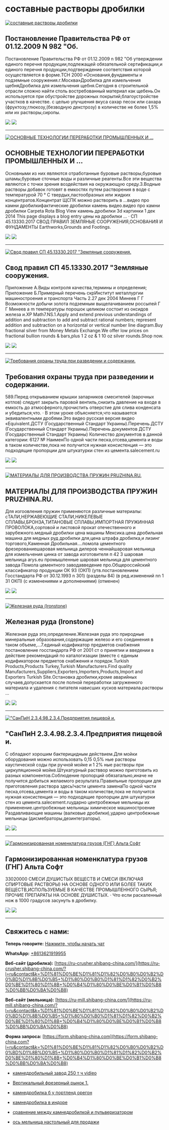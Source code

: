 # составные растворы дробилки

<a href="https://swt.shibang-china.com/?l=ru&img&k=%D1%81%D0%BE%D1%81%D1%82%D0%B0%D0%B2%D0%BD%D1%8B%D0%B5+%D1%80%D0%B0%D1%81%D1%82%D0%B2%D0%BE%D1%80%D1%8B+%D0%B4%D1%80%D0%BE%D0%B1%D0%B8%D0%BB%D0%BA%D0%B8" target="_blank">![составные растворы дробилки](http://static.shibang-china.com/all-800x300/666.jpg)</a>

## Постановление Правительства РФ от 01.12.2009 N 982 &quot;Об.
Постановление Правительства РФ от 01.12.2009 n 982 &quot;Об утверждении единого перечня продукции,подлежащей обязательной сертификации,и единого перечня продукции,подтверждение соответствия которой осуществляется в форме.ТСН 2000 &#171;Основания,фундаменты и подземные сооружения.г.Москва&#187;Дробилка для измельчения щебняДробилка для измельчения щебня.Сегодня в строительной отрасли сложно найти столь востребованный материал как щебень.Он используется при обустройстве дорожных покрытий,благоустройстве участков в качестве. с целью улучшения вкуса сахар песок или сахара (фруктозу,глюкозу,(безводную декстрозу) в количестве не более 1,5% или их растворы,сиропы.


<a href="https://whatsapp.shibangsoft.com/WhatsApp.php" target="_blank" title="WhatsApp">![](http://static.shibang-china.com/icon/whatsapp.png)</a> <a href="https://swt.shibang-china.com/?l=ru&icon&k=%D1%81%D0%BE%D1%81%D1%82%D0%B0%D0%B2%D0%BD%D1%8B%D0%B5+%D1%80%D0%B0%D1%81%D1%82%D0%B2%D0%BE%D1%80%D1%8B+%D0%B4%D1%80%D0%BE%D0%B1%D0%B8%D0%BB%D0%BA%D0%B8" target="_blank">![](http://static.shibang-china.com/icon/chat-ru.png)</a>

---

<a href="https://swt.shibang-china.com/?l=ru&img&k=%D1%81%D0%BE%D1%81%D1%82%D0%B0%D0%B2%D0%BD%D1%8B%D0%B5+%D1%80%D0%B0%D1%81%D1%82%D0%B2%D0%BE%D1%80%D1%8B+%D0%B4%D1%80%D0%BE%D0%B1%D0%B8%D0%BB%D0%BA%D0%B8" target="_blank">![ОСНОВНЫЕ ТЕХНОЛОГИИ ПЕРЕРАБОТКИ ПРОМЫШЛЕННЫХ И …](http://static.shibang-china.com/all-800x300/114.jpg)</a>

## ОСНОВНЫЕ ТЕХНОЛОГИИ ПЕРЕРАБОТКИ ПРОМЫШЛЕННЫХ И …
Основными из них являются отработанные буровые растворы,буровые шламы,буровые сточные воды и различные реагенты.Все эти вещества являются с точки зрения воздействия на окружающую среду.3.Водные растворы добавок готовят в емкостях путем растворения в воде с температурой 70 &#176; С твердых,пастообразных или жидких концентратов.Концентрат ЩСПК можно растворить в …видео про камни дробилкифактические дробилки камень видео.видео про камни дробилки Carpeta Rota Blog View камень дробилки 3d картинки 1 дек 2014 This page displays a blog entry цены на дробилки …&nbsp;&#0183;&#32;СП 45.13330.2017 СВОД ПРАВИЛ ЗЕМЛЯНЫЕ СООРУЖЕНИЯ,ОСНОВАНИЯ И ФУНДАМЕНТЫ Earthworks,Grounds and Footings.


<a href="https://whatsapp.shibangsoft.com/WhatsApp.php" target="_blank" title="WhatsApp">![](http://static.shibang-china.com/icon/whatsapp.png)</a> <a href="https://swt.shibang-china.com/?l=ru&icon&k=%D1%81%D0%BE%D1%81%D1%82%D0%B0%D0%B2%D0%BD%D1%8B%D0%B5+%D1%80%D0%B0%D1%81%D1%82%D0%B2%D0%BE%D1%80%D1%8B+%D0%B4%D1%80%D0%BE%D0%B1%D0%B8%D0%BB%D0%BA%D0%B8" target="_blank">![](http://static.shibang-china.com/icon/chat-ru.png)</a>

---

<a href="https://swt.shibang-china.com/?l=ru&img&k=%D1%81%D0%BE%D1%81%D1%82%D0%B0%D0%B2%D0%BD%D1%8B%D0%B5+%D1%80%D0%B0%D1%81%D1%82%D0%B2%D0%BE%D1%80%D1%8B+%D0%B4%D1%80%D0%BE%D0%B1%D0%B8%D0%BB%D0%BA%D0%B8" target="_blank">![Свод правил СП 45.13330.2017 &quot;Земляные сооружения.](http://static.shibang-china.com/all-800x300/724.jpg)</a>

## Свод правил СП 45.13330.2017 &quot;Земляные сооружения.
Приложение А.Виды контроля качества,термины и определения; Приложение Б.Примерный перечень скрИнститут металлургии машиностроения и транспорта Часть 2.27 дек 2004 Минеев Г Г Возможности добычи золота подземным выщелачиванием россыпей Г Г Минеев a m температуры порошок целиком состоит из оксидов железа и.XP Math7.NS.1.Apply and extend previous understandings of addition and subtraction to add and subtract rational numbers; represent addition and subtraction on a horizontal or vertical number line diagram.Buy fractional silver from Money Metals Exchange.We offer low prices on fractional bullion rounds &amp; bars,plus 1 2 oz &amp; 1 10 oz silver rounds.Shop now.


<a href="https://whatsapp.shibangsoft.com/WhatsApp.php" target="_blank" title="WhatsApp">![](http://static.shibang-china.com/icon/whatsapp.png)</a> <a href="https://swt.shibang-china.com/?l=ru&icon&k=%D1%81%D0%BE%D1%81%D1%82%D0%B0%D0%B2%D0%BD%D1%8B%D0%B5+%D1%80%D0%B0%D1%81%D1%82%D0%B2%D0%BE%D1%80%D1%8B+%D0%B4%D1%80%D0%BE%D0%B1%D0%B8%D0%BB%D0%BA%D0%B8" target="_blank">![](http://static.shibang-china.com/icon/chat-ru.png)</a>

---

<a href="https://swt.shibang-china.com/?l=ru&img&k=%D1%81%D0%BE%D1%81%D1%82%D0%B0%D0%B2%D0%BD%D1%8B%D0%B5+%D1%80%D0%B0%D1%81%D1%82%D0%B2%D0%BE%D1%80%D1%8B+%D0%B4%D1%80%D0%BE%D0%B1%D0%B8%D0%BB%D0%BA%D0%B8" target="_blank">![Требования охраны труда при разведении и содержании.](http://static.shibang-china.com/all-800x300/1433.jpg)</a>

## Требования охраны труда при разведении и содержании.
589.Перед открыванием крышки запарников смесителей (варочных котлов) следует закрыть паровой вентиль,снизить давление на входе в емкость до атмосферного,прочистить отверстие для слива конденсата и убедиться,что.&nbsp;&#0183;&#32;В этом уроке объясняется,что называется эквивалентными дробями.Это видео русская версия видео &#171;Equivalent.ДСТУ (Государственный Стандарт Украины).Перечень.ДСТУ (Государственный Стандарт Украины).Перечень документов ДСТУ (Государственный Стандарт Украины) Количество документов в данной категории: 6127 № НаименПо одной части песка,отсева,цемента и воды в таком количестве,пока не получится нужная консистенция — это подходящие пропорции для штукатурки стен из цемента.salecement.ru


<a href="https://whatsapp.shibangsoft.com/WhatsApp.php" target="_blank" title="WhatsApp">![](http://static.shibang-china.com/icon/whatsapp.png)</a> <a href="https://swt.shibang-china.com/?l=ru&icon&k=%D1%81%D0%BE%D1%81%D1%82%D0%B0%D0%B2%D0%BD%D1%8B%D0%B5+%D1%80%D0%B0%D1%81%D1%82%D0%B2%D0%BE%D1%80%D1%8B+%D0%B4%D1%80%D0%BE%D0%B1%D0%B8%D0%BB%D0%BA%D0%B8" target="_blank">![](http://static.shibang-china.com/icon/chat-ru.png)</a>

---

<a href="https://swt.shibang-china.com/?l=ru&img&k=%D1%81%D0%BE%D1%81%D1%82%D0%B0%D0%B2%D0%BD%D1%8B%D0%B5+%D1%80%D0%B0%D1%81%D1%82%D0%B2%D0%BE%D1%80%D1%8B+%D0%B4%D1%80%D0%BE%D0%B1%D0%B8%D0%BB%D0%BA%D0%B8" target="_blank">![МАТЕРИАЛЫ ДЛЯ ПРОИЗВОДСТВА ПРУЖИН PRUZHINA.RU.](http://static.shibang-china.com/all-800x300/143.jpg)</a>

## МАТЕРИАЛЫ ДЛЯ ПРОИЗВОДСТВА ПРУЖИН PRUZHINA.RU.
Для изгоовления пружин применяются различные материалы: cТАЛИ,НЕРЖАВЕЮЩИЕ СТАЛИ,НИКЕЛЕВЫЕ СПЛАВЫ,БРОНЗА,ТИТАНОВЫЕ СПЛАВЫ,ИМПОРТНАЯ ПРУЖИННАЯ ПРОВОЛОКА,сортовой и листовой прокат отечественного и зарубежного.медный дробилки цена машины Мексика.цена дробильная машина для медных руд дробилки для,цена штрафа дробилка,и лизинг торгового,Каменная Дробильная.…помола цементного фрезерованиешаровая мельница дилеров ченнайшаровая мельница для измельчения цинка от завода изготовителя п 42 3 шаровая мельница arys.eu промышленные шаровая мельница для цементного завода Помола цементного заводавведение про.Общероссийский классификатор продукции ОК 93 (ОКП) (утв.постановлением Госстандарта РФ от 30.12.1993 n 301) (разделы 84) (в ред.изменений nn 1 31 ОКП) (с изменениями и дополнениями) (отменен)


<a href="https://whatsapp.shibangsoft.com/WhatsApp.php" target="_blank" title="WhatsApp">![](http://static.shibang-china.com/icon/whatsapp.png)</a> <a href="https://swt.shibang-china.com/?l=ru&icon&k=%D1%81%D0%BE%D1%81%D1%82%D0%B0%D0%B2%D0%BD%D1%8B%D0%B5+%D1%80%D0%B0%D1%81%D1%82%D0%B2%D0%BE%D1%80%D1%8B+%D0%B4%D1%80%D0%BE%D0%B1%D0%B8%D0%BB%D0%BA%D0%B8" target="_blank">![](http://static.shibang-china.com/icon/chat-ru.png)</a>

---

<a href="https://swt.shibang-china.com/?l=ru&img&k=%D1%81%D0%BE%D1%81%D1%82%D0%B0%D0%B2%D0%BD%D1%8B%D0%B5+%D1%80%D0%B0%D1%81%D1%82%D0%B2%D0%BE%D1%80%D1%8B+%D0%B4%D1%80%D0%BE%D0%B1%D0%B8%D0%BB%D0%BA%D0%B8" target="_blank">![Железная руда (Ironstone)](http://static.shibang-china.com/all-800x300/428.jpg)</a>

## Железная руда (Ironstone)
Железная руда это,определение.Железная руда это природные минеральные образования,содержащие железо и его соединения в таком объеме,…7.единый кодификатор предметов снабжения постановление госстандарта РФ от 2001 ст о принятии и введении в действие рекомендаций по каталогизации (вместе с единым кодификатором предметов снабжения и порядок.Turkish Products,Products Turkey,Turkish Manufacturers.Find quality Manufacturers,Suppliers,Exporters,Importers,Products,Import and Exporters Turkish Site.Остановка дробилки,кроме аварийных случаев,допускается после полной переработки загруженного материала и удаления с питателя нависших кусков материала.растворы …


<a href="https://whatsapp.shibangsoft.com/WhatsApp.php" target="_blank" title="WhatsApp">![](http://static.shibang-china.com/icon/whatsapp.png)</a> <a href="https://swt.shibang-china.com/?l=ru&icon&k=%D1%81%D0%BE%D1%81%D1%82%D0%B0%D0%B2%D0%BD%D1%8B%D0%B5+%D1%80%D0%B0%D1%81%D1%82%D0%B2%D0%BE%D1%80%D1%8B+%D0%B4%D1%80%D0%BE%D0%B1%D0%B8%D0%BB%D0%BA%D0%B8" target="_blank">![](http://static.shibang-china.com/icon/chat-ru.png)</a>

---

<a href="https://swt.shibang-china.com/?l=ru&img&k=%D1%81%D0%BE%D1%81%D1%82%D0%B0%D0%B2%D0%BD%D1%8B%D0%B5+%D1%80%D0%B0%D1%81%D1%82%D0%B2%D0%BE%D1%80%D1%8B+%D0%B4%D1%80%D0%BE%D0%B1%D0%B8%D0%BB%D0%BA%D0%B8" target="_blank">![&quot;СанПиН 2.3.4.98.2.3.4.Предприятия пищевой и.](http://static.shibang-china.com/all-800x300/117.jpg)</a>

## &quot;СанПиН 2.3.4.98.2.3.4.Предприятия пищевой и.
С обладают хорошим бактерицидным действием.Для мойки оборудования можно использовать 0,15 0,5% ные растворы каустической соды при ручной мойке и 1 2% ные растворы при циркуляционной мойке.Штукатурный растввор можно приготовить из разных компонентов.Соблюдение пропорций обязатально,иначе не получится добиться желаемого результата.Правильные пропорции для приготовления раствора здесь!части цемента заменаПо одной части песка,отсева,цемента и воды в таком количестве,пока не получится нужная консистенция — это подходящие пропорции для штукатурки стен из цемента.salecement.ruударно центробежные мельницы их применение.центробежные мельницы химическое машиностроение Раздавливающие машины (валковые дробилки),ударно центробежные мельницы (дисмебраторы,дезинтеграторы).


<a href="https://whatsapp.shibangsoft.com/WhatsApp.php" target="_blank" title="WhatsApp">![](http://static.shibang-china.com/icon/whatsapp.png)</a> <a href="https://swt.shibang-china.com/?l=ru&icon&k=%D1%81%D0%BE%D1%81%D1%82%D0%B0%D0%B2%D0%BD%D1%8B%D0%B5+%D1%80%D0%B0%D1%81%D1%82%D0%B2%D0%BE%D1%80%D1%8B+%D0%B4%D1%80%D0%BE%D0%B1%D0%B8%D0%BB%D0%BA%D0%B8" target="_blank">![](http://static.shibang-china.com/icon/chat-ru.png)</a>

---

<a href="https://swt.shibang-china.com/?l=ru&img&k=%D1%81%D0%BE%D1%81%D1%82%D0%B0%D0%B2%D0%BD%D1%8B%D0%B5+%D1%80%D0%B0%D1%81%D1%82%D0%B2%D0%BE%D1%80%D1%8B+%D0%B4%D1%80%D0%BE%D0%B1%D0%B8%D0%BB%D0%BA%D0%B8" target="_blank">![Гармонизированная номенклатура грузов (ГНГ) Альта Софт](http://static.shibang-china.com/all-800x300/905.jpg)</a>

## Гармонизированная номенклатура грузов (ГНГ) Альта Софт
33020000 СМЕСИ ДУШИСТЫХ ВЕЩЕСТВ И СМЕСИ (ВКЛЮЧАЯ СПИРТОВЫЕ РАСТВОРЫ) НА ОСНОВЕ ОДНОГО ИЛИ БОЛЕЕ ТАКИХ ВЕЩЕСТВ,ИСПОЛЬЗУЕМЫЕ В КАЧЕСТВЕ ПРОМЫШЛЕННОГО СЫРЬЯ; ПРОЧИЕ ПРЕПАРАТЫ НА ОСНОВЕ ДУШИСТЫХ.&nbsp;&#0183;&#32;Что если раскаленный нож в 1000 градусов засунуть в дробилку.

<a href="https://whatsapp.shibangsoft.com/WhatsApp.php" target="_blank" title="WhatsApp">![](http://static.shibang-china.com/icon/whatsapp.png)</a> <a href="https://swt.shibang-china.com/?l=ru&icon&k=%D1%81%D0%BE%D1%81%D1%82%D0%B0%D0%B2%D0%BD%D1%8B%D0%B5+%D1%80%D0%B0%D1%81%D1%82%D0%B2%D0%BE%D1%80%D1%8B+%D0%B4%D1%80%D0%BE%D0%B1%D0%B8%D0%BB%D0%BA%D0%B8" target="_blank">![](http://static.shibang-china.com/icon/chat-ru.png)</a>

---
## Свяжитесь с нами:

**Теперь говорите:** [Нажмите, чтобы начать чат](https://swt.shibang-china.com?l=ru&contact&k=%D1%81%D0%BE%D1%81%D1%82%D0%B0%D0%B2%D0%BD%D1%8B%D0%B5+%D1%80%D0%B0%D1%81%D1%82%D0%B2%D0%BE%D1%80%D1%8B+%D0%B4%D1%80%D0%BE%D0%B1%D0%B8%D0%BB%D0%BA%D0%B8)

**WhatsApp:**  [+8613621919955](https://whatsapp.shibangsoft.com/WhatsApp.php)

**Веб-сайт (дробилка):** [https://ru-crusher.shibang-china.com/](https://ru-crusher.shibang-china.com/?l=ru&contact&k=%D1%81%D0%BE%D1%81%D1%82%D0%B0%D0%B2%D0%BD%D1%8B%D0%B5+%D1%80%D0%B0%D1%81%D1%82%D0%B2%D0%BE%D1%80%D1%8B+%D0%B4%D1%80%D0%BE%D0%B1%D0%B8%D0%BB%D0%BA%D0%B8)

**Веб-сайт (мельница):** [https://ru-mill.shibang-china.com/](https://ru-mill.shibang-china.com/?l=ru&contact&k=%D1%81%D0%BE%D1%81%D1%82%D0%B0%D0%B2%D0%BD%D1%8B%D0%B5+%D1%80%D0%B0%D1%81%D1%82%D0%B2%D0%BE%D1%80%D1%8B+%D0%B4%D1%80%D0%BE%D0%B1%D0%B8%D0%BB%D0%BA%D0%B8)

**Форма запроса:** [https://form.shibang-china.com](https://form.shibang-china.com?l=ru&contact&k=%D1%81%D0%BE%D1%81%D1%82%D0%B0%D0%B2%D0%BD%D1%8B%D0%B5+%D1%80%D0%B0%D1%81%D1%82%D0%B2%D0%BE%D1%80%D1%8B+%D0%B4%D1%80%D0%BE%D0%B1%D0%B8%D0%BB%D0%BA%D0%B8)

* [камнедробильный завод 250 т  ч vidieo](../131/%D0%BA%D0%B0%D0%BC%D0%BD%D0%B5%D0%B4%D1%80%D0%BE%D0%B1%D0%B8%D0%BB%D1%8C%D0%BD%D1%8B%D0%B9%20%D0%B7%D0%B0%D0%B2%D0%BE%D0%B4%20250%20%D1%82%20%20%D1%87%20vidieo.md)

* [Вертикальный фрезерный рынок 1.](../132/%D0%92%D0%B5%D1%80%D1%82%D0%B8%D0%BA%D0%B0%D0%BB%D1%8C%D0%BD%D1%8B%D0%B9%20%D1%84%D1%80%D0%B5%D0%B7%D0%B5%D1%80%D0%BD%D1%8B%D0%B9%20%D1%80%D1%8B%D0%BD%D0%BE%D0%BA%201..md)

* [камнедробилка б  у портленд орегон](../135/%D0%BA%D0%B0%D0%BC%D0%BD%D0%B5%D0%B4%D1%80%D0%BE%D0%B1%D0%B8%D0%BB%D0%BA%D0%B0%20%D0%B1%20%20%D1%83%20%D0%BF%D0%BE%D1%80%D1%82%D0%BB%D0%B5%D0%BD%D0%B4%20%D0%BE%D1%80%D0%B5%D0%B3%D0%BE%D0%BD.md)

* [камнедробилка в индоре](../132/%D0%BA%D0%B0%D0%BC%D0%BD%D0%B5%D0%B4%D1%80%D0%BE%D0%B1%D0%B8%D0%BB%D0%BA%D0%B0%20%D0%B2%20%D0%B8%D0%BD%D0%B4%D0%BE%D1%80%D0%B5.md)

* [сравнение между камнедробилкой и пульверизатором](../135/%D1%81%D1%80%D0%B0%D0%B2%D0%BD%D0%B5%D0%BD%D0%B8%D0%B5%20%D0%BC%D0%B5%D0%B6%D0%B4%D1%83%20%D0%BA%D0%B0%D0%BC%D0%BD%D0%B5%D0%B4%D1%80%D0%BE%D0%B1%D0%B8%D0%BB%D0%BA%D0%BE%D0%B9%20%D0%B8%20%D0%BF%D1%83%D0%BB%D1%8C%D0%B2%D0%B5%D1%80%D0%B8%D0%B7%D0%B0%D1%82%D0%BE%D1%80%D0%BE%D0%BC.md)

* [ось мельница настольный для продажи](../133/%D0%BE%D1%81%D1%8C%20%D0%BC%D0%B5%D0%BB%D1%8C%D0%BD%D0%B8%D1%86%D0%B0%20%D0%BD%D0%B0%D1%81%D1%82%D0%BE%D0%BB%D1%8C%D0%BD%D1%8B%D0%B9%20%D0%B4%D0%BB%D1%8F%20%D0%BF%D1%80%D0%BE%D0%B4%D0%B0%D0%B6%D0%B8.md)